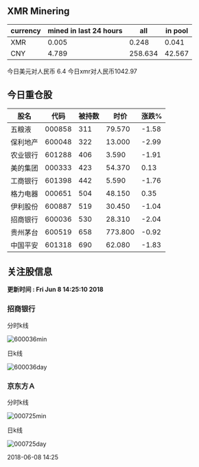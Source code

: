 ## XMR Minering

|currency|mined in last 24 hours|all|in pool|
|---|---|---|---|
|XMR|0.005|0.248|0.041|
|CNY|4.789|258.634|42.567|

今日美元对人民币 6.4	今日xmr对人民币1042.97


## 今日重仓股 

|股名|代码|被持数|时价|涨跌%|
|---|---|---|---|---|
|五粮液|000858|311|79.570|-1.58|
|保利地产|600048|322|13.000|-2.99|
|农业银行|601288|406|3.590|-1.91|
|美的集团|000333|423|54.370|0.13|
|工商银行|601398|442|5.590|-1.76|
|格力电器|000651|504|48.150|0.35|
|伊利股份|600887|519|30.450|-1.04|
|招商银行|600036|530|28.310|-2.04|
|贵州茅台|600519|658|773.800|-0.92|
|中国平安|601318|690|62.080|-1.83|

## 关注股信息
**更新时间 : Fri Jun  8 14:25:10 2018**
### 招商银行 
分时k线

![600036min](http://image.sinajs.cn/newchart/min/n/sh600036.gif)

日k线

![600036day](http://image.sinajs.cn/newchart/daily/n/sh600036.gif)

### 京东方Ａ 
分时k线

![000725min](http://image.sinajs.cn/newchart/min/n/sz000725.gif)

日k线

![000725day](http://image.sinajs.cn/newchart/daily/n/sz000725.gif)

2018-06-08 14:25